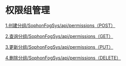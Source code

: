 # 权限组管理

[1.创建分组/SophonFogSys/api/permissions（POST）]()

[2.查询分组/SophonFogSys/api/permissions（GET）]()

[3.更新分组/SophonFogSys/api/permissions（PUT）](https://github.com/Bitmain-103105/AIBOXAPI/tree/2316afcc2b619db47e96bb4bc095be457b63615e/zh/V2R1C01/api-lie-biao/2.sophon-ren-lian-shi-bie-wu-ji-suan-xi-tong-kai-fa-wen-dang/4-jie-kou-API-xiang-xi-shuo-ming/4.1-quan-xian-zu-guan-li/3-gen-xin-fen-zu-SophonFogSysapipermissions（PUT）.md)

[4.删除分组/SophonFogSys/api/permissions（DELETE）](https://github.com/Bitmain-103105/AIBOXAPI/tree/2316afcc2b619db47e96bb4bc095be457b63615e/zh/V2R1C01/api-lie-biao/2.sophon-ren-lian-shi-bie-wu-ji-suan-xi-tong-kai-fa-wen-dang/4-jie-kou-API-xiang-xi-shuo-ming/4.1-quan-xian-zu-guan-li/4-shan-chu-fen-zu-SophonFogSysapipermissions（DELETE）.md)


